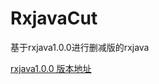 # RxjavaCut
基于rxjava1.0.0进行删减版的rxjava  

[rxjava1.0.0 版本地址](https://github.com/ReactiveX/RxJava/releases/tag/v1.0.0)
